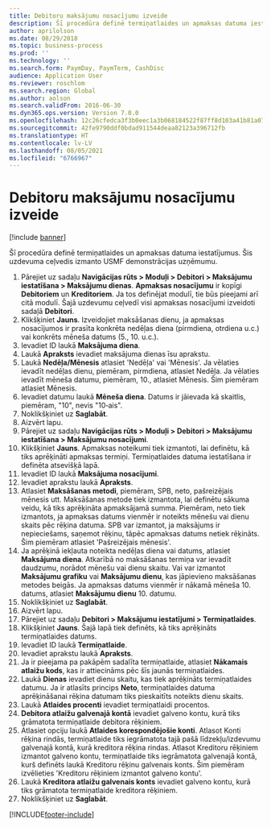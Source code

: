 ```yaml
---
title: Debitoru maksājumu nosacījumu izveide
description: Šī procedūra definē termiņatlaides un apmaksas datuma iestatījumus.
author: aprilolson
ms.date: 08/29/2018
ms.topic: business-process
ms.prod: ''
ms.technology: ''
ms.search.form: PaymDay, PaymTerm, CashDisc
audience: Application User
ms.reviewer: roschlom
ms.search.region: Global
ms.author: aolson
ms.search.validFrom: 2016-06-30
ms.dyn365.ops.version: Version 7.0.0
ms.openlocfilehash: 12c26cfedca3f3b0eec1a3b068184522f87ff8d103a41b81a0775bf5a35d0e03
ms.sourcegitcommit: 42fe9790ddf0bdad911544deaa82123a396712fb
ms.translationtype: HT
ms.contentlocale: lv-LV
ms.lasthandoff: 08/05/2021
ms.locfileid: "6766967"
---
```

# <a name="establish-customer-payment-terms"></a>Debitoru maksājumu nosacījumu izveide

[!include [banner](../../includes/banner.md)]

Šī procedūra definē termiņatlaides un apmaksas datuma iestatījumus. Šis uzdevuma ceļvedis izmanto USMF demonstrācijas uzņēmumu.

1. Pārejiet uz sadaļu **Navigācijas rūts > Moduļi > Debitori > Maksājumu iestatīšana > Maksājumu dienas**. **Apmaksas nosacījumu** ir kopīgi **Debitoriem** un **Kreditoriem**. Ja tos definējat modulī, tie būs pieejami arī citā modulī. Šajā uzdevumu ceļvedī visi apmaksas nosacījumi izveidoti sadaļā **Debitori**.
2. Klikšķiniet **Jauns**. Izveidojiet maksāšanas dienu, ja apmaksas nosacījumos ir prasīta konkrēta nedēļas diena (pirmdiena, otrdiena u.c.) vai konkrēts mēneša datums (5., 10. u.c.). 
3. Ievadiet ID laukā **Maksājuma diena**.
4. Laukā **Apraksts** ievadiet maksājuma dienas īsu aprakstu.
5. Laukā **Nedēļa/Mēnesis** atlasiet 'Nedēļa' vai 'Mēnesis'. Ja vēlaties ievadīt nedēļas dienu, piemēram, pirmdiena, atlasiet Nedēļa. Ja vēlaties ievadīt mēneša datumu, piemēram, 10., atlasiet Mēnesis. Šim piemēram atlasiet Mēnesis. 
6. Ievadiet datumu laukā **Mēneša diena**. Datums ir jāievada kā skaitlis, piemēram, "10", nevis "10‑ais". 
7. Noklikšķiniet uz **Saglabāt**.
8. Aizvērt lapu.
9. Pārejiet uz sadaļu **Navigācijas rūts > Moduļi > Debitori > Maksājumu iestatīšana > Maksājumu nosacījumi**.
10. Klikšķiniet **Jauns**. Apmaksas noteikumi tiek izmantoti, lai definētu, kā tiks aprēķināti apmaksas termiņi. Termiņatlaides datuma iestatīšana ir definēta atsevišķā lapā. 
11. Ievadiet ID laukā **Maksājuma nosacījumi**.
12. Ievadiet aprakstu laukā **Apraksts**.
13. Atlasiet **Maksāšanas metodi**, piemēram, SPB, neto, pašreizējais mēnesis utt. Maksāšanas metode tiek izmantota, lai definētu sākuma veidu, kā tiks aprēķināta apmaksājamā summa. Piemēram, neto tiek izmantots, ja apmaksas datums vienmēr ir noteikts mēnešu vai dienu skaits pēc rēķina datuma. SPB var izmantot, ja maksājums ir nepieciešams, saņemot rēķinu, tāpēc apmaksas datums netiek rēķināts. Šim piemēram atlasiet 'Pašreizējais mēnesis'.  
14. Ja aprēķinā iekļauta noteikta nedēļas diena vai datums, atlasiet **Maksājuma diena**. Atkarībā no maksāšanas termiņa var ievadīt daudzumu, norādot mēnešu vai dienu skaitu. Vai var izmantot **Maksājumu grafiku** vai **Maksājumu dienu**, kas jāpievieno maksāšanas metodes beigās. Ja apmaksas datums vienmēr ir nākamā mēneša 10. datums, atlasiet **Maksājumu dienu** 10. datumu. 
15. Noklikšķiniet uz **Saglabāt**.
16. Aizvērt lapu.
17. Pārejiet uz sadaļu **Debitori > Maksājumu iestatījumi > Termiņatlaides**.
18. Klikšķiniet **Jauns**. Šajā lapā tiek definēts, kā tiks aprēķināts termiņatlaides datums. 
19. Ievadiet ID laukā **Termiņatlaide**.
20. Ievadiet aprakstu laukā **Apraksts**.
21. Ja ir pieejama pa pakāpēm sadalīta termiņatlaide, atlasiet **Nākamais atlaižu kods**, kas ir attiecināms pēc šīs jaunās termiņatlaides.
22. Laukā **Dienas** ievadiet dienu skaitu, kas tiek aprēķināts termiņatlaides datumu. Ja ir atlasīts princips **Neto**, termiņatlaides datuma aprēķināšanai rēķina datumam tiks pieskaitīts noteikts dienu skaits.  
23. Laukā **Atlaides procenti** ievadiet termiņatlaidi procentos.
24. **Debitora atlaižu galvenajā kontā** ievadiet galveno kontu, kurā tiks grāmatota termiņatlaide debitora rēķiniem.
25. Atlasiet opciju laukā **Atlaides korespondējošie konti**. Atlasot Konti rēķina rindās, termiņatlaide tiks iegrāmatota tajā pašā līdzekļu/izdevumu galvenajā kontā, kurā kreditora rēķina rindas. Atlasot Kreditoru rēķiniem izmantot galveno kontu, termiņatlaide tiks iegrāmatota galvenajā kontā, kurš definēts laukā Kreditoru rēķinu galvenais konts. Šim piemēram izvēlieties 'Kreditoru rēķiniem izmantot galveno kontu'. 
26. Laukā **Kreditora atlaižu galvenais konts** ievadiet galveno kontu, kurā tiks grāmatota termiņatlaide kreditora rēķiniem.
27. Noklikšķiniet uz **Saglabāt**.



[!INCLUDE[footer-include](../../../includes/footer-banner.md)]